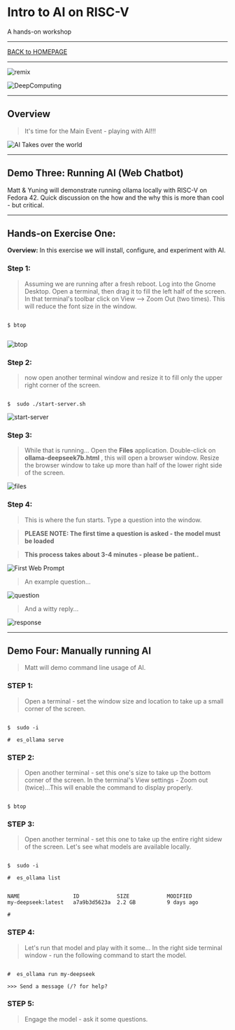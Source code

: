 ﻿# Intro to AI on RISC-V
A hands-on workshop

-----------------------------------------------------------------

[BACK to HOMEPAGE](https://github.com/mattstonge/riscv_summit_devdays_fedora_AI_workshop/blob/main/README.md)


-----------------------------------------------------------------
![remix](https://github.com/mattstonge/riscv_summit_devdays_fedora_AI_workshop/blob/main/images/fedora_remix_dark_blue_and_white.png) 

![DeepComputing](https://github.com/mattstonge/riscv_summit_devdays_fedora_AI_workshop/blob/main/images/DeepComputing-logo.gif)

----------------------------------------------------------------


## Overview
> It's time for the Main Event - playing with AI!!!

![AI Takes over the world](https://github.com/mattstonge/riscv_summit_devdays_fedora_AI_workshop/blob/main/images/AI-running01.gif)

> 

----------------------------------------------


## Demo Three:  Running AI (Web Chatbot)
Matt & Yuning will demonstrate running ollama locally with RISC-V on Fedora 42.
Quick discussion on the how and the why this is more than cool - but critical.



> 


----------------------------------------------
>

## Hands-on Exercise One:
**Overview:**  In this exercise we will install, configure, and experiment with AI. 


### Step 1:
> Assuming we are running after a fresh reboot.
> Log into the Gnome Desktop.
> Open a terminal, then drag it to fill the left half of the screen.
> In that terminal's toolbar click on View --> Zoom Out (two times). This will reduce the font size in the window.

```

$ btop


```

![btop](https://github.com/mattstonge/riscv_summit_devdays_fedora_AI_workshop/blob/main/images/lab3-btop.png)

### Step 2:
> now open another terminal window and resize it to fill only the upper right corner of the screen.

```

$  sudo ./start-server.sh

```

![start-server](https://github.com/mattstonge/riscv_summit_devdays_fedora_AI_workshop/blob/main/images/lab3-start-server.png)

>

### Step 3:
> While that is running...
> Open the **Files** application.
> Double-click on **ollama-deepseek7b.html** , this will open a browser window. Resize the browser window to take up more than half of the lower right side of the screen.

>

![files](https://github.com/mattstonge/riscv_summit_devdays_fedora_AI_workshop/blob/main/images/lab3-click-html-file.png)


### Step 4:
> This is where the fun starts.
> Type a question into the window.


>**PLEASE NOTE:  The first time a question is asked - the model must be loaded**


>**This process takes about 3-4 minutes - please be patient..**

![First Web Prompt](https://github.com/mattstonge/riscv_summit_devdays_fedora_AI_workshop/blob/main/images/lab3-AI-prompt1.png)

>An example question...

![question](https://github.com/mattstonge/riscv_summit_devdays_fedora_AI_workshop/blob/main/images/lab3-question.png)

>And a witty reply...

![response](https://github.com/mattstonge/riscv_summit_devdays_fedora_AI_workshop/blob/main/images/lab3-response.png)





----------------------------------------------




## Demo Four: Manually running AI
> Matt will demo command line usage of AI.

### STEP 1: 
> Open a terminal - set the window size and location to take up a small corner of the screen.

```

$  sudo -i 

#  es_ollama serve

```

### STEP 2: 
> Open another terminal - set this one's size to take up the bottom corner of the screen.
> In the terminal's View settings - Zoom out (twice)...This will enable the command to display properly.

```

$ btop

```

### STEP 3: 
> Open another terminal - set this one to take up the entire right sidew of the screen.
> Let's see what models are available locally.

```

$  sudo -i

#  es_ollama list


NAME                 ID            SIZE            MODIFIED
my-deepseek:latest   a7a9b3d5623a  2.2 GB          9 days ago

# 

```

### STEP 4:
> Let's run that model and play with it some...
> In the right side terminal window - run the following command to start the model.

```

#  es_ollama run my-deepseek

>>> Send a message (/? for help?

```

### STEP 5:
> Engage the model - ask it some questions.





